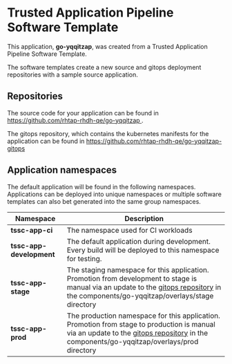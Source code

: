 # Trusted Application Pipeline Software Template

This application, **go-yqqitzap**, was created from a Trusted Application Pipeline Software Template.

The software templates create a new source and gitops deployment repositories with a sample source application. 

## Repositories

The source code for your application can be found in [https://github.com/rhtap-rhdh-qe/go-yqqitzap ](https://github.com/rhtap-rhdh-qe/go-yqqitzap ).
 
The gitops repository, which contains the kubernetes manifests for the application can be found in 
[https://github.com/rhtap-rhdh-qe/go-yqqitzap-gitops ](https://github.com/rhtap-rhdh-qe/go-yqqitzap-gitops ) 

## Application namespaces 

The default application will be found in the following namespaces. Applications can be deployed into unique namespaces or multiple software templates can also bet generated into the same group namespaces.  

|  Namespace   |  Description   |  
| -------- | -------- |
| **tssc-app-ci** | The namespace used for CI workloads |
| **tssc-app-development** | The default application during development. Every build will be deployed to this namespace for testing. |
| **tssc-app-stage** | The staging namespace for this application. Promotion from development to stage is manual via an update to the [gitops repository](https://github.com/rhtap-rhdh-qe/go-yqqitzap-gitops ) in the components/go-yqqitzap/overlays/stage directory |
| **tssc-app-prod** | The production namespace for this application. Promotion from stage to production is manual via an update to the [gitops repository](https://github.com/rhtap-rhdh-qe/go-yqqitzap-gitops ) in the components/go-yqqitzap/overlays/prod directory |